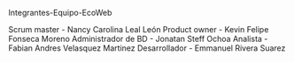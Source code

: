 Integrantes-Equipo-EcoWeb

Scrum master - Nancy Carolina Leal León
Product owner - Kevin Felipe Fonseca Moreno
Administrador de BD - Jonatan Steff Ochoa
Analista - Fabian Andres Velasquez Martinez
Desarrollador - Emmanuel Rivera Suarez